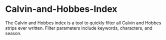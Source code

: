 # Calvin-and-Hobbes-Index
The Calvin and Hobbes index is a tool to quickly filter all Calvin and Hobbes strips ever written. Filter parameters include keywords, characters, and season.

